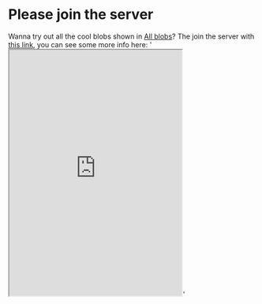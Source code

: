# Please join the server
Wanna try out all the cool blobs shown in [All blobs](all-blobs.md)? The join the server with [this link](invite.md), you can see some more info here:
'<iframe src="https://canary.discordapp.com/widget?id=596214466484371458&theme=dark" width="350" height="500" allowtransparency="true" frameborder="100"></iframe>'
